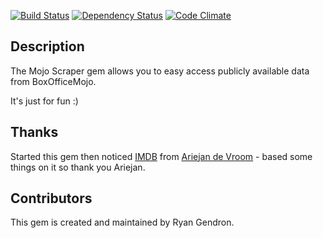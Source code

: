 [![Build Status](https://travis-ci.org/rgendron/mojo-scraper.svg?branch=master)](https://travis-ci.org/rgendron/mojo-scraper) [![Dependency Status](https://gemnasium.com/rgendron/mojo-scraper.svg)](https://gemnasium.com/rgendron/mojo-scraper) [![Code Climate](https://codeclimate.com/github/rgendron/mojo-scraper/badges/gpa.svg)](https://codeclimate.com/github/rgendron/mojo-scraper)

## Description

The Mojo Scraper gem allows you to easy access publicly available data from BoxOfficeMojo.

It's just for fun :)

## Thanks

Started this gem then noticed [IMDB](https://github.com/ariejan/imdb/) from [Ariejan de Vroom](https://ariejan.net) - based some things on it so thank you Ariejan.

## Contributors

This gem is created and maintained by Ryan Gendron.
